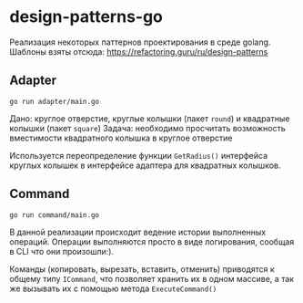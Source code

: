 # design-patterns-go

Реализация некоторых паттернов проектирования в среде golang.
Шаблоны взяты отсюда: https://refactoring.guru/ru/design-patterns

## Adapter

`
go run adapter/main.go 
`

Дано: круглое отверстие, круглые колышки (пакет `round`) и квадратные колышки (пакет `square`)
Задача: необходимо просчитать возможность вместимости квадратного колышка в круглое отверстие

Используется переопределение функции `GetRadius()` интерфейса круглых колышек в интерфейсе адаптера для квадратных колышков.
## Command

`
go run command/main.go
`

В данной реализации происходит ведение истории выполненных операций.
Операции выполняются просто в виде логирования, сообщая в CLI что они произошли:).

Команды (копировать, вырезать, вставить, отменить) приводятся к общему типу `ICommand`, что позволяет хранить их в одном массиве, а так же вызывать их с помощью метода `ExecuteCommand()`
